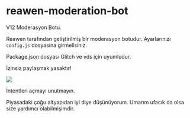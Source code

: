 # reawen-moderation-bot
V12 Moderasyon Botu.

Reawen tarafından geliştirilmiş bir moderasyon botudur. Ayarlarınızı `config.js` dosyasına girmelisiniz.

Package.json dosyası Glitch ve vds için uyumludur.

İzinsiz paylaşmak yasaktır!

<img src="https://camo.githubusercontent.com/2b40fc7b882ab86b34146ee55ace8a9a0530dc1d91f00f08380b7f1c87646b92/68747470733a2f2f63646e2e646973636f72646170702e636f6d2f6174746163686d656e74732f3739313338333430303636343739333039382f3739373030333335313536343335333537362f7374616e646172642e676966">


İntentleri açmayı unutmayın.

Piyasadaki çoğu altyapıdan iyi diye düşünüyorum. Umarım ufacık da olsa size yardımcı olabilmişimdir.
